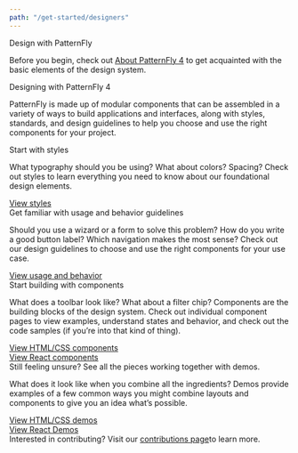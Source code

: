 ```yaml
---
path: "/get-started/designers"
---
```

<div class="h1">Design with PatternFly</div>

<p>Before you begin, check out <a href="/get-started/about">About PatternFly 4</a> to get acquainted with the basic elements of the design system.</p>

<div class="h2">Designing with PatternFly 4</div>

<p>PatternFly is made up of modular components that can be assembled in a variety of ways to build applications and interfaces, along with styles, standards, and design guidelines to help you choose and use the right components for your project.</p>

<div class="h3">Start with styles</div>

<p>What typography should you be using? What about colors? Spacing? Check out styles to learn everything you need to know about our foundational design elements.</p>

<div class="link"><a href="/design-guidelines/styles/icons">View styles</a><i class="blueArrow fas fa-arrow-right pf-u-mx-sm"></i></div>

<div class="h3">Get familiar with usage and behavior guidelines</div>

<p>Should you use a wizard or a form to solve this problem? How do you write a good button label? Which navigation makes the most sense? Check out our design guidelines to choose and use the right components for your use case.</p>

<div class="link"><a href="/design-guidelines/usage-and-behavior/about-modal">View usage and behavior</a><i class="blueArrow fas fa-arrow-right pf-u-mx-sm"></i></div>

<div class="h3">Start building with components</div>

<p>What does a toolbar look like? What about a filter chip? Components are the building blocks of the design system. Check out individual component pages to view examples, understand states and behavior, and check out the code samples (if you’re into that kind of thing).</p>

<div class="link"><a href="/documentation/core">View HTML/CSS components</a><i class="blueArrow fas fa-arrow-right pf-u-mx-sm"></i></div>

<div class="link"><a href="/documentation/react">View React components</a><i class="blueArrow fas fa-arrow-right pf-u-mx-sm"></i></div>



<div class="h3">Still feeling unsure? See all the pieces working together with demos.</div>

<p>What does it look like when you combine all the ingredients? Demos provide examples of a few common ways you might combine layouts and components to give you an idea what’s possible.</p>

<div class="link"><a href="/documentation/core">View HTML/CSS demos</a><i class="blueArrow fas fa-arrow-right pf-u-mx-sm"></i></div>

<div class="link"><a href="/documentation/react">View React Demos</a><i class="blueArrow fas fa-arrow-right pf-u-mx-sm"></i></div>

<!-- **WIP - still need to gather details on how this will work**

### Download and install the PatterFly 4 design kit
The PatternFly 4 Design Kit is a collection of assets that make it easy for you to create high-fidelity design mockups using PatternFly 4 components.

**Before you start**
You need [Sketch](URL) (v47 or higher) installed. The PatternFly 4 design kit works with Sketch libraries. To use libraries, you’ll need Sketch version 47 or above. Why Sketch? It’s the industry standard for design tooling and it makes our lives easier.

**Download the design kit files:**
1. Go to the design kit repo.
2. Complete the following step for files PatternFly 4.sketch and PatternFly Template.sketch
    * Click on the file name and then click **View Raw**. The files will be downloaded to your local machine. You can move the files to any directory that makes sense to you.

**Add PatternFly 4 to your Sketch library:**
1. Open Sketch.
2. Navigate to ```Sketch > Preferences``` and open the Libraries tab.
Click Add library.
3. Navigate to the directory you copied the design kit files to and select the file PatternFly ?.sketch. PatternFly styles are added to your library.

**Add PatternFly 4 as a template:**
1. From your PatternFly design kit directory, use Sketch to open the file PatternFly Template.sketch
2. In Sketch, select ```File > Save as template```.
3. **Start using the design kit!** That’s it - you’re all set to start using PatternFly 4 in your designs. -->


<div class="lastLine">Interested in contributing? Visit our <a href="URL">contributions page</a>to learn more.</div>
